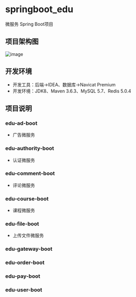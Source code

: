 # springboot_edu
微服务 Spring Boot项目

## 项目架构图
![image](https://user-images.githubusercontent.com/16054555/183021828-222360e8-0ab9-4175-8b1a-d7715c166a7f.png)


## 开发环境
- 开发工具：后端->IDEA、数据库->Navicat Premium
- 开发环境：JDK8、Maven 3.6.3、MySQL 5.7、Redis 5.0.4

## 项目说明
### edu-ad-boot
- 广告微服务

### edu-authority-boot
- 认证微服务

### edu-comment-boot
- 评论微服务

### edu-course-boot
- 课程微服务

### edu-file-boot
- 上传文件微服务

### edu-gateway-boot
### edu-order-boot
### edu-pay-boot
### edu-user-boot
